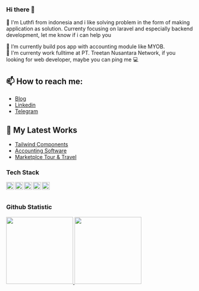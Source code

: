 ### Hi there 👋

<!--
**Azzammi/Azzammi** is a ✨ _special_ ✨ repository because its `README.md` (this file) appears on your GitHub profile.

Here are some ideas to get you started:

- 🔭 I’m currently working on ...
- 🌱 I’m currently learning ...
- 👯 I’m looking to collaborate on ...
- 🤔 I’m looking for help with ...
- 💬 Ask me about ...
- 📫 How to reach me: ...
- 😄 Pronouns: ...
- ⚡ Fun fact: ...
-->
🌱 I'm Luthfi from indonesia and i like solving problem in the form of making application as solution. Currenty focusing on laravel and especially backend development, let me know if i can help you

🌱 I’m currently build pos app with accounting module like MYOB.  
🔭 I'm currenty work fulltime at PT. Treetan Nusantara Network, if you looking for web developer, maybe you can ping me 💻
## 📫 How to reach me:
* [Blog](https://azzammi.codes)
* [Linkedin](https://www.linkedin.com/in/azzammi/)
* [Telegram](http://t.me/luthfi_azzammi)

## :link: My Latest Works
* [Tailwind Components](https://tailwindcomponents.com/u/azzammi)
* [Accounting Software](http://bs.srw.tas2019-176.com/)
* [Marketplce Tour & Travel](https://treetan.com)

### Tech Stack
  <a href="#"><img align="left" alt="JavaScript" title="JavaScript" width="21px" src="https://upload.wikimedia.org/wikipedia/commons/9/99/Unofficial_JavaScript_logo_2.svg" /></a>
  <a href="https://nodejs.org/"><img align="left" alt="NodeJS" title="NodeJS" width="21px" src="https://seeklogo.com/images/N/nodejs-logo-FBE122E377-seeklogo.com.png" /></a>
  <a href="https://php.org/"><img align="left" alt="PHP" title="PHP" width="21px" src="https://upload.wikimedia.org/wikipedia/commons/thumb/2/27/PHP-logo.svg/330px-PHP-logo.svg.png" /></a>
  <a href="https://laravel.com/"><img align="left" alt="Laravel" title="Laravel (PHP Framework)" width="21px" src="https://upload.wikimedia.org/wikipedia/commons/thumb/9/9a/Laravel.svg/180px-Laravel.svg.png"/></a>
  <a href="https://hapi.dev/"><img align="left" alt="Hapi" title="Hapi (NodeJS HTTP Framework)" width="21px" src="https://avatars.githubusercontent.com/u/3774533?s=200&v=4" /></a>
  
  <br>
  <br>

### Github Statistic
<p align="left">
<a href="https://github.com/dimasmds">
  <img height="180em" src="https://github-readme-stats-eight-theta.vercel.app/api?username=Azzammi&show_icons=true&theme=algolia&include_all_commits=true&count_private=true"/>
  <img height="180em" src="https://github-readme-stats-eight-theta.vercel.app/api/top-langs/?username=Azzammi&layout=compact&langs_count=8&theme=algolia"/>
</a>
</p>
